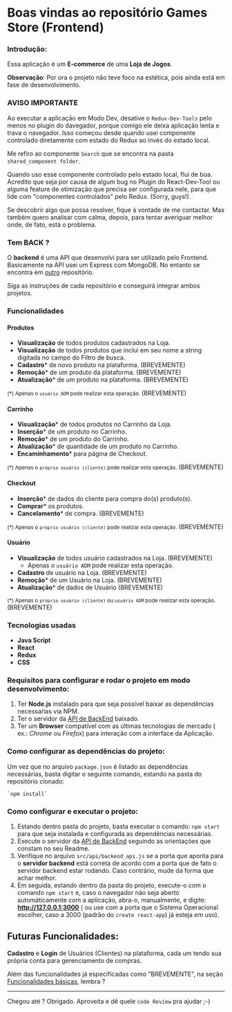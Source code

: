 # Boas vindas ao repositório Games Store (Frontend)

### Introdução:

Essa aplicação é um **E-commerce** de uma **Loja de Jogos**.

**Observação**: Por ora o projeto não teve foco na estética, pois ainda está em fase de desenvolvimento.

### AVISO IMPORTANTE


Ao executar a aplicação em Modo Dev, desative o `Redux-Dev-Tools` pelo menos no plugin do davegador, porque comigo ele deixa aplicação lenta e trava o navegador. Isso começou desde quando usei componente controlado diretamente com estado do Redux ao invés do estado local.

Me refiro ao componente `Search` que se encontra na pasta `shared_component folder`.

Quando uso esse componente controlado pelo estado local, flui de boa. Acredito que seja por causa de algum bug no Plugin do React-Dev-Tool ou alguma feature de otimização que precisa ser configurada nele, para que lide com "componentes controlados" pelo Redux. (Sorry, guys!).

Se descobrir algo que possa resolver, fique à vontade de me contactar. Mas também quero analisar com calma, depois, para tentar averiguar melhor onde, de fato, está o problema.
 


### Tem BACK ?

O **backend** é uma API que desenvolvi para ser utilizado pelo Frontend. Basicamente na API usei um Express com MongoDB. No entanto se encontra em [outro](https://github.com/becauro/games-store-back) repositório. 

Siga as instruções de cada repositório e conseguirá integrar ambos projetos.

### Funcionalidades


#### Produtos

* **Visualização** de todos produtos cadastrados na Loja.
* **Visualização** de todos produtos que inclui em seu nome a string digitada no campo do Filtro de busca.
* **Cadastro*** de novo produto na plataforma. (BREVEMENTE)
* **Remoção*** de um produto da plataforma. (BREVEMENTE)
* **Atualização*** de um produto na plataforma. (BREVEMENTE)

<span style="font-size: 12px"> (*) Apenas o `usuário ADM` pode realizar esta operação. </span>(BREVEMENTE)

#### Carrinho

* **Visualização*** de todos produtos no Carrinho da Loja.
* **Inserção*** de um produto no Carrinho.
* **Remoção*** de um produto do Carrinho.
* **Atualização*** de quantidade de um produto no Carrinho.
* **Encaminhamento*** para página de Checkout.

<span style="font-size: 12px"> (*) Apenas o `próprio usuário (cliente)` pode realizar esta operação. </span> (BREVEMENTE)

#### Checkout

* **Inserção*** de dados do cliente para compra do(s) produto(s).
* **Comprar*** os produtos.
* **Cancelamento*** de compra. (BREVEMENTE)

<span style="font-size: 12px"> (*) Apenas o `próprio usuário (cliente)` pode realizar esta operação. </span> (BREVEMENTE)

#### Usuário

* **Visualização** de todos usuário cadastrados na Loja. (BREVEMENTE)
  * Apenas o `usuário ADM` pode realizar esta operação. 
* **Cadastro** de usuário na Loja. (BREVEMENTE)
* **Remoção*** de um Usuário na Loja. (BREVEMENTE)
* **Atualização*** de dados de Usuário (BREVEMENTE)

<span style="font-size: 12px"> (*) Apenas o `próprio usuário (cliente)` ou `usuário ADM` pode realizar esta operação. </span> (BREVEMENTE)

### Tecnologias usadas

* **Java Script**
* **React**
* **Redux**
* **CSS**

### Requisitos para configurar e rodar o projeto em modo desenvolvimento:

1. Ter **Node.js** instalado para que seja possível baixar as dependências necessaŕias via NPM.
2. Ter o servidor da [API de BackEnd](https://github.com/becauro/games-store-back) baixado.
3. Ter um **Browser** compatível com as últimas tecnologias de mercado ( ex.: _Chrome_ ou _Firefox_) para interação com a interface da Aplicação.

### Como configurar as dependências do projeto:

Um vez que no arquivo `package.json` é listado as dependências necessárias, basta digitar o seguinte comando, estando na pasta do repositório clonado:

    `npm install`

### Como configurar e executar o projeto:

1. Estando dentro pasta do projeto, basta executar o comando: `npm start` para que seja instalada e configurada as dependências necessárias.
2. Execute o servidor da [API de BackEnd](https://github.com/becauro/games-store-back) seguindo as orientações que constam no seu Readme.
3. Verifique no arquivo `src/api/backend_api.js` se a porta que aponta para o **servidor backend** está correta de acordo com a porta que de fato o servidor backend estar rodando. Caso contrário, mude da forma que achar melhor.
4. Em seguida, estando dentro da pasta do projeto, execute-o com o comando `npm start` e, caso o navegador não seja aberto  automáticamente com a aplicação, abra-o, manualmente, e digite: **http://127.0.0.1:3000** ( ou use com a porta que o Sistema Operacional escolher, caso a 3000 (padrão do `create react-app`) já esteja em uso).


## Futuras Funcionalidades:

**Cadastro** e **Login** de Usuários (Clientes) na plataforma, cada um tendo sua própria conta para gerenciamento de compras.

Além das funcionalidades já especificadas como "BREVEMENTE", na seção [Funcionalidades básicas](#funcionalidades-básicas), lembra ?

---

Chegou até ? Obrigado.
Aproveita e dê quele `code Review` pra ajudar ;-)
